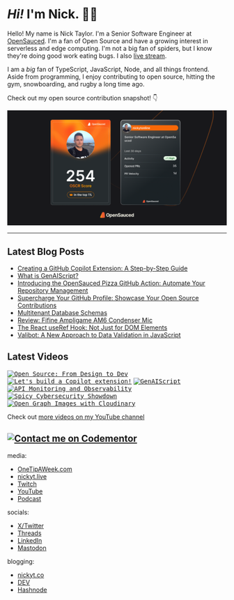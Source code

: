# <em>Hi!</em> I'm Nick. 👋🏻

Hello! My name is Nick Taylor. I'm a Senior Software Engineer at [OpenSauced](https://opensauced.pizza). I'm a fan of Open Source and have a growing interest in serverless and edge computing. I'm not a big fan of spiders, but I know they're doing good work eating bugs. I also [live stream](https://nickyt.live).

I am a <em>big</em> fan of TypeScript, JavaScript, Node, and all things frontend. Aside from programming, I enjoy contributing to open source, hitting the gym, snowboarding, and rugby a long time ago.

Check out my open source contribution snapshot! 👇

[![My OpenSauced Dev Card](./dev-card.png)](https://oss.fyi/nickytonline)

---

## Latest Blog Posts

<!-- BLOG-POST-LIST:START -->
- [Creating a GitHub Copilot Extension: A Step-by-Step Guide](https://www.nickyt.co/blog/creating-your-first-github-copilot-extension-a-step-by-step-guide-28g0/)
- [What is GenAIScript?](https://www.nickyt.co/blog/what-is-genaiscript-1mf2/)
- [Introducing the OpenSauced Pizza GitHub Action: Automate Your Repository Management](https://www.nickyt.co/blog/introducing-the-opensauced-pizza-github-action-automate-your-repository-management-44aj/)
- [Supercharge Your GitHub Profile: Showcase Your Open Source Contributions](https://www.nickyt.co/blog/showcase-your-open-source-contributions-with-opensauced-dev-cards-2j0k/)
- [Multitenant Database Schemas](https://www.nickyt.co/blog/multitenant-database-schemas-4ofc/)
- [Review: Fifine Ampligame AM6 Condenser Mic](https://www.nickyt.co/blog/review-fifine-ampligame-am6-condenser-mic-714/)
- [The React useRef Hook: Not Just for DOM Elements](https://www.nickyt.co/blog/the-react-useref-hook-not-just-for-html-elements-3cf3/)
- [Valibot: A New Approach to Data Validation in JavaScript](https://www.nickyt.co/blog/valibot-a-new-approach-to-data-validation-in-javascript-1mgb/)
<!-- BLOG-POST-LIST:END -->

## Latest Videos

<!-- VIDEO-LIST:START --><aside><kbd><a href="https://www.youtube.com/watch?v=RLy1goKB8yg" title="Open Source: From Design to Dev"><img src="https://img.youtube.com/vi/RLy1goKB8yg/maxresdefault.jpg" alt="Open Source: From Design to Dev" width="250" height="141" /></a></kbd>&nbsp;<kbd><a href="https://www.youtube.com/watch?v=j-2wex4saUI" title="Let's build a Copilot extension!"><img src="https://img.youtube.com/vi/j-2wex4saUI/maxresdefault.jpg" alt="Let's build a Copilot extension!" width="250" height="141" /></a></kbd>&nbsp;<kbd><a href="https://www.youtube.com/watch?v=aeXQ2MJ0Ye0" title="GenAIScript"><img src="https://img.youtube.com/vi/aeXQ2MJ0Ye0/maxresdefault.jpg" alt="GenAIScript" width="250" height="141" /></a></kbd>&nbsp;<kbd><a href="https://www.youtube.com/watch?v=NpLXsUb92AU" title="API Monitoring and Observability"><img src="https://img.youtube.com/vi/NpLXsUb92AU/maxresdefault.jpg" alt="API Monitoring and Observability" width="250" height="141" /></a></kbd>&nbsp;<kbd><a href="https://www.youtube.com/watch?v=1DDl3RXYv4U" title="Spicy Cybersecurity Showdown"><img src="https://img.youtube.com/vi/1DDl3RXYv4U/maxresdefault.jpg" alt="Spicy Cybersecurity Showdown" width="250" height="141" /></a></kbd>&nbsp;<kbd><a href="https://www.youtube.com/watch?v=JOqRNauMaGs" title="Open Graph Images with Cloudinary"><img src="https://img.youtube.com/vi/JOqRNauMaGs/maxresdefault.jpg" alt="Open Graph Images with Cloudinary" width="250" height="141" /></a></kbd>&nbsp;</aside><!-- VIDEO-LIST:END -->

Check out [more videos on my YouTube channel](https://www.youtube.com/channel/UCBLlEq0co24VFJIMEHNcPOQ)

## [![Contact me on Codementor](https://www.codementor.io/m-badges/nickytonline/im-a-cm-b.svg)](https://www.codementor.io/@nickytonline?refer=badge)

media:

- [OneTipAWeek.com](https://onetipaweek.com)
- [nickyt.live](https://nickyt.live)
- [Twitch](https://twitch.tv/nickytonline)
- [YouTube](https://nickyt.tube)
- [Podcast](https://pod.iamdeveloper.com)

socials:

- [X/Twitter](https://twitter.com/nickytonline)
- [Threads](https://www.threads.net/@nickytonline)
- [LinkedIn](https://www.linkedin.com/in/nickytonline)
- [Mastodon](https://toot.cafe/@nickytonline)

blogging:

- [nickyt.co](https://www.nickyt.co)
- [DEV](https://dev.to/nickytonline)
- [Hashnode](https://nickytonline.hashnode.dev)
